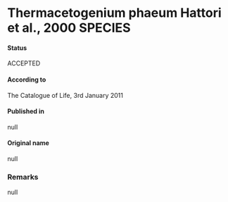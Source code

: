 # Thermacetogenium phaeum Hattori et al., 2000 SPECIES

#### Status
ACCEPTED

#### According to
The Catalogue of Life, 3rd January 2011

#### Published in
null

#### Original name
null

### Remarks
null